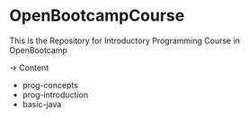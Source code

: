 # OpenBootcampCourse

This is the Repository for Introductory Programming Course in OpenBootcamp

-> Content
  * prog-concepts
  * prog-introduction
  * basic-java